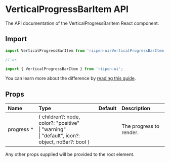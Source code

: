 <!--- This documentation is automatically generated, do not try to edit it. -->

# VerticalProgressBarItem API

<p class="description">The API documentation of the VerticalProgressBarItem React component.</p>

## Import

```js
import VerticalProgressBarItem from 'riipen-ui/VerticalProgressBarItem';

// or

import { VerticalProgressBarItem } from 'riipen-ui';
```

You can learn more about the difference by [reading this guide](/guides/bundle-size).

## Props

| Name | Type | Default | Description |
|:-----|:-----|:--------|:------------|
| <span class="prop-name required">progress&nbsp;*</span> | <span class="prop-type">{ children?: node, color?: "positive"<br>&#124;&nbsp;"warning"<br>&#124;&nbsp;"default", icon?: object, noBar?: bool }</span> |  | The progress to render. |


Any other props supplied will be provided to the root element.